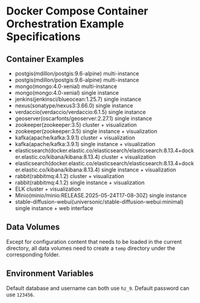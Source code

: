 # Docker Compose Container Orchestration Example Specifications

## Container Examples

- postgis(mdillon/postgis:9.6-alpine) multi-instance
- postgis(mdillon/postgis:9.6-alpine) multi-instance
- mongo(mongo:4.0-xenial) multi-instance
- mongo(mongo:4.0-xenial) single instance
- jenkins(jenkinsci/blueocean:1.25.7) single instance
- nexus(sonatype/nexus3:3.66.0) single instance
- verdaccio(verdaccio/verdaccio:6.1.5) single instance
- geoserver(oscarfonts/geoserver:2.27.1) single instance
- zookeeper(zookeeper:3.5) cluster + visualization
- zookeeper(zookeeper:3.5) single instance + visualization
- kafka(apache/kafka:3.9.1) cluster + visualization
- kafka(apache/kafka:3.9.1) single instance + visualization
- elasticsearch(docker.elastic.co/elasticsearch/elasticsearch:8.13.4+docker.elastic.co/kibana/kibana:8.13.4) cluster + visualization
- elasticsearch(docker.elastic.co/elasticsearch/elasticsearch:8.13.4+docker.elastic.co/kibana/kibana:8.13.4) single instance + visualization
- rabbit(rabbitmq:4.1.2) cluster + visualization
- rabbit(rabbitmq:4.1.2) single instance + visualization
- ELK cluster + visualization
- Minio(minio/minio:RELEASE.2025-05-24T17-08-30Z) single instance
- stable-diffusion-webui(universonic/stable-diffusion-webui:minimal) single instance + web interface

## Data Volumes

Except for configuration content that needs to be loaded in the current directory, all data volumes need to create a `temp` directory under the corresponding folder.

## Environment Variables

Default database and username can both use `hz_9`.
Default password can use `123456`.
